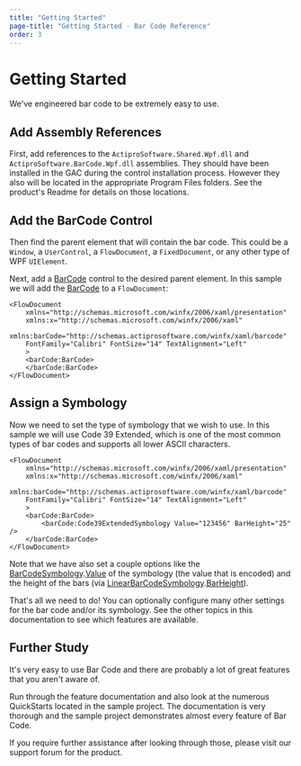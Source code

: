```yaml
---
title: "Getting Started"
page-title: "Getting Started - Bar Code Reference"
order: 3
---
```

# Getting Started

We've engineered bar code to be extremely easy to use.

## Add Assembly References

First, add references to the `ActiproSoftware.Shared.Wpf.dll` and `ActiproSoftware.BarCode.Wpf.dll` assemblies.  They should have been installed in the GAC during the control installation process.  However they also will be located in the appropriate Program Files folders.  See the product's Readme for details on those locations.

## Add the BarCode Control

Then find the parent element that will contain the bar code.  This could be a `Window`, a `UserControl`, a `FlowDocument`, a `FixedDocument`, or any other type of WPF `UIElement`.

Next, add a [BarCode](xref:ActiproSoftware.Windows.Controls.BarCode.BarCode) control to the desired parent element.  In this sample we will add the [BarCode](xref:ActiproSoftware.Windows.Controls.BarCode.BarCode) to a `FlowDocument`:

```xaml
<FlowDocument 
	xmlns="http://schemas.microsoft.com/winfx/2006/xaml/presentation"
	xmlns:x="http://schemas.microsoft.com/winfx/2006/xaml"
	xmlns:barCode="http://schemas.actiprosoftware.com/winfx/xaml/barcode" 
	FontFamily="Calibri" FontSize="14" TextAlignment="Left"	
	>
	<barCode:BarCode>
	</barCode:BarCode>
</FlowDocument>
```

## Assign a Symbology

Now we need to set the type of symbology that we wish to use.  In this sample we will use Code 39 Extended, which is one of the most common types of bar codes and supports all lower ASCII characters.

```xaml
<FlowDocument 
	xmlns="http://schemas.microsoft.com/winfx/2006/xaml/presentation"
	xmlns:x="http://schemas.microsoft.com/winfx/2006/xaml"
	xmlns:barCode="http://schemas.actiprosoftware.com/winfx/xaml/barcode" 
	FontFamily="Calibri" FontSize="14" TextAlignment="Left"	
	>
	<barCode:BarCode>
		<barCode:Code39ExtendedSymbology Value="123456" BarHeight="25" />
	</barCode:BarCode>
</FlowDocument>
```

Note that we have also set a couple options like the [BarCodeSymbology](xref:ActiproSoftware.Windows.Controls.BarCode.BarCodeSymbology).[Value](xref:ActiproSoftware.Windows.Controls.BarCode.BarCodeSymbology.Value) of the symbology (the value that is encoded) and the height of the bars (via [LinearBarCodeSymbology](xref:ActiproSoftware.Windows.Controls.BarCode.LinearBarCodeSymbology).[BarHeight](xref:ActiproSoftware.Windows.Controls.BarCode.LinearBarCodeSymbology.BarHeight)).

That's all we need to do!  You can optionally configure many other settings for the bar code and/or its symbology.  See the other topics in this documentation to see which features are available.

## Further Study

It's very easy to use Bar Code and there are probably a lot of great features that you aren't aware of.

Run through the feature documentation and also look at the numerous QuickStarts located in the sample project.  The documentation is very thorough and the sample project demonstrates almost every feature of Bar Code.

If you require further assistance after looking through those, please visit our support forum for the product.
